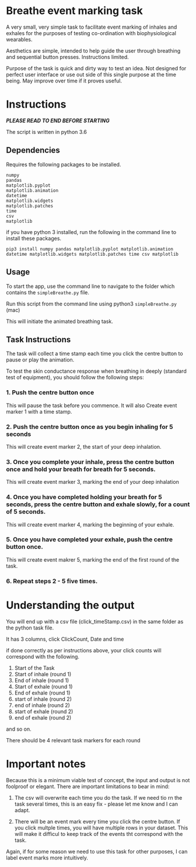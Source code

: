 # Breathe event marking task

A very small, very simple task to facilitate event marking of inhales and exhales for the purposes of testing co-ordination with biophysiological wearables.

Aesthetics are simple, intended to help guide the user through breathing and sequential button presses. Instructions limited.

Purpose of the task is quick and dirty way to test an idea. Not designed for perfect user interface or use out side of this single purpose at the time being. May improve over time if it proves useful.

# Instructions

***PLEASE READ TO END BEFORE STARTING***

The script is written in python 3.6

## Dependencies

Requires the following packages to be installed.

```
numpy
pandas
matplotlib.pyplot
matplotlib.animation
datetime
matplotlib.widgets
matplotlib.patches
time
csv
matplotlib

```
if you have python 3 installed, run the following in the command line to install these packages.

```
pip3 install numpy pandas matplotlib.pyplot matplotlib.animation datetime matplotlib.widgets matplotlib.patches time csv matplotlib
```

## Usage

To start the app, use the command line to navigate to the folder which contains the ```simpleBreathe.py``` file.

Run this script from the command line using python3 ```simpleBreathe.py``` (mac)

This will initiate the animated breathing task.

## Task Instructions

The task will collect a time stamp each time you click the centre button to pause or play the animation.

To test the skin conductance response when breathing in deeply (standard test of equipment), you should follow the following steps:

### 1. Push the centre button once
This will pause the task before you commence.
It will also Create event marker 1 with a time stamp.

### 2. Push the centre button once as you begin inhaling for 5 seconds

This will create event marker 2, the start of your deep inhalation.

### 3. Once you complete your inhale, press the centre button once and hold your breath for breath for 5 seconds.

This will create event marker 3, marking the end of your deep inhalation

### 4. Once you have completed holding your breath for 5 seconds, press the centre button and exhale slowly, for a count of 5 seconds.

This will create event marker 4, marking the beginning of your exhale.

### 5. Once you have completed your exhale, push the centre button once.

This will create event makrer 5, marking the end of the first round of the task.

### 6. Repeat steps 2 - 5 five times.

# Understanding the output

You will end up with a csv file (click_timeStamp.csv) in the same folder as the python task file.

It has 3 columns, click ClickCount, Date and time

if done correctly as per instructions above, your click counts will correspond with the following.

1. Start of the Task
2. Start of inhale (round 1)
3. End of inhale  (round 1)
4. Start of exhale  (round 1)
5. End of exhale (round 1)
6. start of inhale (round 2)
7. end of inhale (round 2)
8. start of exhale (round 2)
9. end of exhale (round 2)

and so on.

There should be 4 relevant task markers for each round

# Important notes

Because this is a minimum viable test of concept, the input and output is not foolproof or elegant. There are important limitations to bear in mind:

1. The csv will overwrite each time you do the task. If we need tio rn the task several times, this is an easy fix - please let me know and I can adapt.

2. There will be an event mark every time you click the centre button. If you click multple times, you will have multiple rows in your dataset. This will make it difficul to keep track of the events tht correspond with the task.

Again, if for some reason we need to use this task for other purposes, I can label event marks more intuitively. 
